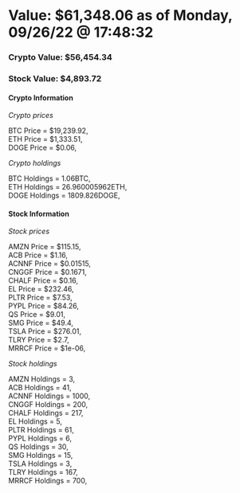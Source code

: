 # Value: $61,348.06 as of Monday, 09/26/22 @ 17:48:32 

### Crypto Value: $56,454.34

### Stock Value: $4,893.72

#### Crypto Information 
*Crypto prices* 

BTC Price = $19,239.92,  
ETH Price = $1,333.51,  
DOGE Price = $0.06,  


*Crypto holdings* 

BTC Holdings = 1.06BTC,  
ETH Holdings = 26.960005962ETH,  
DOGE Holdings = 1809.826DOGE,  


#### Stock Information 

*Stock prices* 

AMZN Price = $115.15,  
ACB Price = $1.16,  
ACNNF Price = $0.01515,  
CNGGF Price = $0.1671,  
CHALF Price = $0.16,  
EL Price = $232.46,  
PLTR Price = $7.53,  
PYPL Price = $84.26,  
QS Price = $9.01,  
SMG Price = $49.4,  
TSLA Price = $276.01,  
TLRY Price = $2.7,  
MRRCF Price = $1e-06,  


*Stock holdings* 

AMZN Holdings = 3,  
ACB Holdings = 41,  
ACNNF Holdings = 1000,  
CNGGF Holdings = 200,  
CHALF Holdings = 217,  
EL Holdings = 5,  
PLTR Holdings = 61,  
PYPL Holdings = 6,  
QS Holdings = 30,  
SMG Holdings = 15,  
TSLA Holdings = 3,  
TLRY Holdings = 167,  
MRRCF Holdings = 700,  


